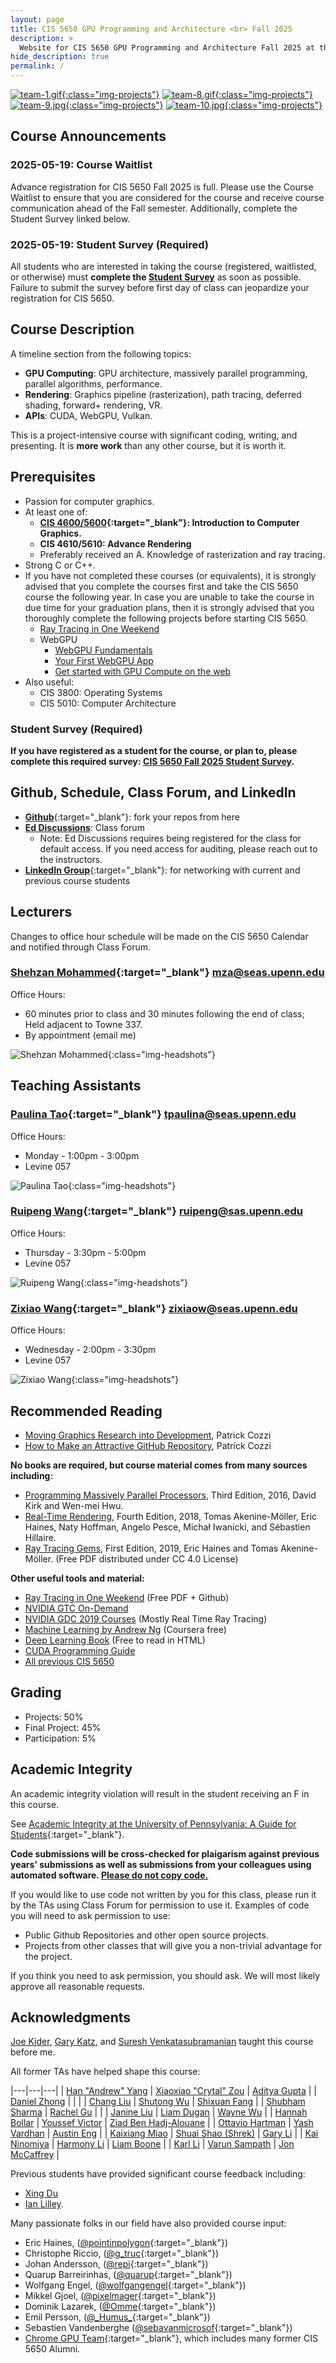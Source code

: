 ```yaml
---
layout: page
title: CIS 5650 GPU Programming and Architecture <br> Fall 2025
description: >
  Website for CIS 5650 GPU Programming and Architecture Fall 2025 at the University of Pennsylvania
hide_description: true
permalink: /
---
```


[![team-1.gif](/assets/images/previous_projects/team-1.gif){:class="img-projects"}](https://cis5650-fall-2024.github.io/projects/)
[![team-8.gif](/assets/images/previous_projects/team-8.gif){:class="img-projects"}](https://cis5650-fall-2024.github.io/projects/)
[![team-9.jpg](/assets/images/previous_projects/team-9.jpg){:class="img-projects"}](https://cis5650-fall-2024.github.io/projects/)
[![team-10.jpg](/assets/images/previous_projects/team-10.jpg){:class="img-projects"}](https://cis5650-fall-2024.github.io/projects/)

## Course Announcements

### 2025-05-19: Course Waitlist

Advance registration for CIS 5650 Fall 2025 is full. Please use the Course Waitlist to ensure that you are considered for the course and receive course communication ahead of the Fall semester. Additionally, complete the Student Survey linked below.

### 2025-05-19: Student Survey (Required)

All students who are interested in taking the course (registered, waitlisted, or otherwise) must **complete the [Student Survey](https://forms.cloud.microsoft/r/m4Z8DqTKfL)** as soon as possible. Failure to submit the survey before first day of class can jeopardize your registration for CIS 5650.

## Course Description

A timeline section from the following topics:

* **GPU Computing**: GPU architecture, massively parallel programming, parallel algorithms, performance.
* **Rendering**: Graphics pipeline (rasterization), path tracing, deferred shading, forward+ rendering, VR.
* **APIs**: CUDA, WebGPU, Vulkan.

This is a project-intensive course with significant coding, writing, and presenting. It is **more work** than any other course, but it is worth it.

## Prerequisites

* Passion for computer graphics.
* At least one of:
  * **[CIS 4600/5600](https://www.cis.upenn.edu/~cis4600/current/){:target="_blank"}: Introduction to Computer Graphics.**
  * **CIS 4610/5610: Advance Rendering**
  * Preferably received an A. Knowledge of rasterization and ray tracing.
* Strong C or C++.
* If you have not completed these courses (or equivalents), it is strongly advised that you complete the courses first and take the CIS 5650 course the following year. In case you are unable to take the course in due time for your graduation plans, then it is strongly advised that you thoroughly complete the following projects before starting CIS 5650.
  * [Ray Tracing in One Weekend](https://github.com/RayTracing/raytracing.github.io/)
  * WebGPU
    * [WebGPU Fundamentals](https://github.com/webgpu/webgpufundamentals)
    * [Your First WebGPU App](https://codelabs.developers.google.com/your-first-webgpu-app)
    * [Get started with GPU Compute on the web](https://developer.chrome.com/docs/capabilities/web-apis/gpu-compute)
* Also useful:
  * CIS 3800: Operating Systems
  * CIS 5010: Computer Architecture

### Student Survey (Required)

**If you have registered as a student for the course, or plan to, please complete this required survey: [CIS 5650 Fall 2025 Student Survey](https://forms.cloud.microsoft/r/m4Z8DqTKfL).**

## Github, Schedule, Class Forum, and LinkedIn

* [**Github**](https://github.com/CIS5650-Fall-2025){:target="_blank"}: fork your repos from here
* [**Ed Discussions**](https://edstem.org/us/courses/81464/discussion): Class forum
  * Note: Ed Discussions requires being registered for the class for default access. If you need access for auditing, please reach out to the instructors.
* [**LinkedIn Group**](https://www.linkedin.com/groups/6540935/){:target="_blank"}: for networking with current and previous course students

## Lecturers

Changes to office hour schedule will be made on the CIS 5650 Calendar and notified through Class Forum.

### [Shehzan Mohammed](https://www.linkedin.com/in/shehzan-mohammed/){:target="_blank"} mza@seas.upenn.edu

Office Hours:

* 60 minutes prior to class and 30 minutes following the end of class; Held adjacent to Towne 337.
* By appointment (email me)

![Shehzan Mohammed](/assets/images/headshots/shehzan_mohammed.jpg){:class="img-headshots"}

## Teaching Assistants

### [Paulina Tao](){:target="_blank"} tpaulina@seas.upenn.edu

Office Hours:

* Monday - 1:00pm - 3:00pm
* Levine 057

![Paulina Tao](/assets/images/headshots/paulina_tao.jpg){:class="img-headshots"}

### [Ruipeng Wang](){:target="_blank"} ruipeng@sas.upenn.edu

Office Hours:

* Thursday - 3:30pm - 5:00pm
* Levine 057

![Ruipeng Wang](/assets/images/headshots/ruipeng_wang.jpg){:class="img-headshots"}

### [Zixiao Wang](){:target="_blank"} zixiaow@seas.upenn.edu

Office Hours:

* Wednesday - 2:00pm - 3:30pm
* Levine 057

![Zixiao Wang](/assets/images/headshots/zixiao_wang.jpg){:class="img-headshots"}

## Recommended Reading

* [Moving Graphics Research into Development](http://www.realtimerendering.com/blog/4472-2/), Patrick Cozzi
* [How to Make an Attractive GitHub Repository](https://github.com/pjcozzi/Articles/blob/master/CIS565/GitHubRepo/README.md), Patrick Cozzi

**No books are required, but course material comes from many sources including:**

* [Programming Massively Parallel Processors](http://www.elsevierdirect.com/morgan_kaufmann/kirk/), Third Edition, 2016, David Kirk and Wen-mei Hwu.
* [Real-Time Rendering](http://www.realtimerendering.com/), Fourth Edition, 2018, Tomas Akenine-Möller, Eric Haines, Naty Hoffman, Angelo Pesce, Michał Iwanicki, and Sébastien Hillaire.
* [Ray Tracing Gems](http://www.realtimerendering.com/raytracinggems/), First Edition, 2019, Eric Haines and Tomas Akenine-Möller. (Free PDF distributed under CC 4.0 License)

**Other useful tools and material:**

* [Ray Tracing in One Weekend](https://github.com/RayTracing/InOneWeekend) (Free PDF + Github)
* [NVIDIA GTC On-Demand](https://www.nvidia.com/en-us/on-demand/)
* [NVIDIA GDC 2019 Courses](https://1drv.ms/f/s!AiLXbdZHgbemhdpxaqFXjSRTkshtPA) (Mostly Real Time Ray Tracing)
* [Machine Learning by Andrew Ng](https://www.coursera.org/learn/machine-learning) (Coursera free)
* [Deep Learning Book](https://www.deeplearningbook.org/) (Free to read in HTML)
* [CUDA Programming Guide](https://docs.nvidia.com/cuda/cuda-c-programming-guide/index.html)
* [All previous CIS 5650](/previous-semesters/)

## Grading

* Projects: 50%
* Final Project: 45%
* Participation: 5%

## Academic Integrity

An academic integrity violation will result in the student receiving an F in this course.

See [Academic Integrity at the University of Pennsylvania: A Guide for Students](http://www.upenn.edu/academicintegrity/){:target="_blank"}.

**Code submissions will be cross-checked for plaigarism against previous years' submissions as well as submissions from your colleagues using automated software. <u>Please do not copy code.</u>**

If you would like to use code not written by you for this class, please run it by the TAs using Class Forum for permission to use it. Examples of code you will need to ask permission to use:

* Public Github Repositories and other open source projects.
* Projects from other classes that will give you a non-trivial advantage for the project.

If you think you need to ask permission, you should ask. We will most likely approve all reasonable requests.

## Acknowledgments

[Joe Kider](http://www.josephkider.com/), [Gary Katz](http://www.linkedin.com/pub/gary-katz/3/a40/a1b), and [Suresh Venkatasubramanian](http://www.cs.utah.edu/~suresh/web/) taught this course before me.

All former TAs have helped shape this course:

|---|---|---|
| [Han "Andrew" Yang](https://www.linkedin.com/in/andrew-han-yang-0031231a3) | [Xiaoxiao  "Crytal" Zou](https://www.linkedin.com/in/xiaoxiao-zou-23482a1b9/) | [Aditya Gupta](https://www.linkedin.com/in/aditya-gupta1/) |
| [Daniel Zhong](https://www.linkedin.com/in/danielzhong-/) | | |
| [Chang Liu](https://www.linkedin.com/in/chang-liu-0451a6208/) | [Shutong Wu](https://www.linkedin.com/in/shutong-wu-214043172/) | [Shixuan Fang](https://www.linkedin.com/in/shixuan-fang-4aba78222/) |
| [Shubham Sharma](https://www.linkedin.com/in/codeshubham/) | [Rachel Gu](https://www.linkedin.com/in/rgu/) | |
| [Janine Liu](https://www.janineliu.com/) | [Liam Dugan](http://liamdugan.com/) | [Wayne Wu](https://www.wuwayne.com) |
| [Hannah Bollar](http://hannahbollar.com/)   | [Youssef Victor](http://youssefvictor.com/)        | [Ziad Ben Hadj-Alouane](https://github.com/ziedbha)  |
| [Ottavio Hartman](http://ottav.io/)         | [Yash Vardhan](https://github.com/yashv28)         | [Austin Eng](http://austin-eng.co/)                  |
| [Kaixiang Miao](http://miaokaixiang.com/)   | [Shuai Shao (Shrek)](https://shrekshao.github.io/) | [Gary Li](http://likangning93.wixsite.com/home)      |
| [Kai Ninomiya](http://kainino0x.github.io/) | [Harmony Li](http://www.harmonymli.com)            | [Liam Boone](http://liamboone.blogspot.com/)         |
| [Karl Li](http://www.yiningkarlli.com/)     | [Varun Sampath](http://vsampath.com/)              | [Jon McCaffrey](http://mccaffreydev.blogspot.com/)   |

Previous students have provided significant course feedback including:

* [Xing Du](http://www.linkedin.com/pub/xing-du/3a/626/a23)
* [Ian Lilley](http://ianlilley.wordpress.com/).

Many passionate folks in our field have also provided course input:

* Eric Haines, ([@pointinpolygon](https://twitter.com/pointinpolygon){:target="_blank"})
* Christophe Riccio, ([@g_truc](https://twitter.com/g_truc){:target="_blank"})
* Johan Andersson, ([@repi](https://twitter.com/repi){:target="_blank"})
* Quarup Barreirinhas, ([@quarup](https://twitter.com/quarup){:target="_blank"})
* Wolfgang Engel, ([@wolfgangengel](https://twitter.com/wolfgangengel){:target="_blank"})
* Mikkel Gjoel, ([@pixelmager](https://twitter.com/pixelmager){:target="_blank"})
* Dominik Lazarek, ([@Omme](https://twitter.com/Omme){:target="_blank"})
* Emil Persson, ([@\_Humus\_](https://twitter.com/_Humus_){:target="_blank"})
* Sebastien Vandenberghe ([@sebavanmicrosof](https://github.com/sebavanmicrosof){:target="_blank"})
* [Chrome GPU Team](https://www.chromium.org/developers/design-documents/chromium-graphics){:target="_blank"}, which includes many former CIS 5650 Alumni.
